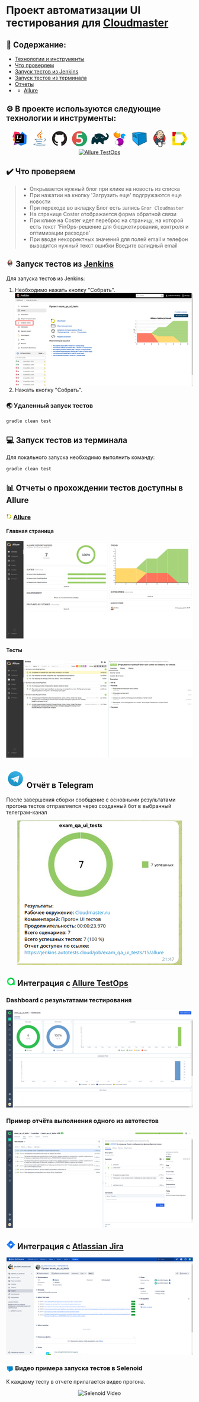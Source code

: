 # Проект автоматизации UI тестирования для <a target="_blank" href="https://cloudmaster.ru/">Cloudmaster</a>

## :open_book: Содержание:
- [Технологии и инструменты](#gear-в-проекте-используются-следующие-технологии-и-инструменты)
- [Что проверяем](#heavy_check_mark-что-проверяем)
- [Запуск тестов из Jenkins](#-запуск-тестов-из-jenkins)
- [Запуск тестов из терминала](#computer-запуск-тестов-из-терминала)
- [Отчеты](#bar_chart-отчеты-о-прохождении-тестов-доступны-в-allure)
- - [Allure](#-allure)


## :gear: В проекте используются следующие технологии и инструменты:

<p align="center">
<img src="media/logo/Intelij_IDEA.svg" width="50" height="50"  alt="IDEA"/>
<img src="media/logo/Java.svg" width="50" height="50"  alt="Java"/>
<img src="media/logo/GitHub.svg" width="50" height="50"  alt="Github"/>
<img src="media/logo/JUnit5.svg" width="50" height="50"  alt="JUnit 5"/>
<img src="media/logo/Gradle.svg" width="50" height="50"  alt="Gradle"/>
<img src="media/logo/Selenide.svg" width="50" height="50"  alt="Selenide"/>
<img src="media/logo/Selenoid.svg" width="50" height="50"  alt="Selenoid"/>
<img src="media/logo/Jenkins.svg" width="50" height="50"  alt="Jenkins"/>
<img src="media/logo/Allure_Report.svg" width="50" height="50"  alt="Allure"/>
<a href="https://qameta.io/"><img src="images/logo/Allure_TO.svg" width="50" height="50"  alt="Allure TestOps"/></a>
</p>

## :heavy_check_mark: Что проверяем

> - Открывается нужный блог при клике на новость из списка 
> - При нажатии на кнопку 'Загрузить еще' подгружаются еще новости 
> - При переходе во вкладку Блог есть запись `Блог Cloudmaster` 
> - На странице Coster отображается форма обратной связи 
> - При клике на Coster идет переброс на страницу, на которой есть текст 'FinOps-решение для бюджетирования, контроля и оптимизации расходов'
> - При вводе некорректных значений для полей email и телефон выводится нужный текст ошибки Введите валидный email
## <img width="4%" title="Jenkins" src="media/logo/Jenkins.svg"> Запуск тестов из [Jenkins](https://jenkins.autotests.cloud/job/exam_qa_ui_tests/)

Для запуска тестов из Jenkins:
1. Необходимо нажать кнопку "Собрать".
   <img src="media/img/JApi.PNG" alt="Jenkins"/>
2. Нажать кнопку "Собрать".

### :earth_asia: Удаленный запуск тестов

```bash
gradle clean test
```

## :computer: Запуск тестов из терминала

Для локального запуска необходимо выполнить команду:
```
gradle clean test
```

## :bar_chart: Отчеты о прохождении тестов доступны в Allure

### <img width="3%" title="Allure" src="media/logo/Allure_Report.svg"> [Allure](https://jenkins.autotests.cloud/job/exam_qa_ui_tests/8/allure/)

#### Главная страница

<img src="media/img/JAllurresult.PNG" alt="Allure"/>

#### Тесты

<img src="media/img/JAllureSuites.png" alt="Allure"/>

## <a id="telegram"><img src="media/logo/Telegram.svg" width="50" height="50" ></a> Отчёт в Telegram

После завершения сборки сообщение с основными результатами прогона тестов отправляется через созданный бот в выбранный телеграм-канал
<p align="center">
<img src="media/img/Telegram.png">

## <img src="media/logo/Allure_TO.svg" width="25" height="25"  alt="Allure"/></a> Интеграция с <a target="_blank" href="https://allure.autotests.cloud/project/3415/dashboards">Allure TestOps</a>

### Dashboard с  результатами тестирования
<p align="center">
<img title="Allure Graphics" src="media/img/AllureDashboard.png">
</p>

### Пример отчёта выполнения одного из автотестов
<p align="center">
<img title="Allure Graphics" src="media/img/AllureTest.png">
</p>

## <img src="media/logo/Jira.svg" width="25" height="25"  alt="Allure"/></a> Интеграция с <a target="_blank" href="https://jira.autotests.cloud/browse/HOMEWORK-759">Atlassian Jira</a>
<p align="center">
<img title="Jira" src="media/img/Jira.png">
</p>


### <img width="4%" style="vertical-align:middle" title="Selenoid" src="media/logo/Selenoid.svg"> Видео примера запуска тестов в Selenoid

К каждому тесту в отчете прилагается видео прогона.
<p align="center">
  <img title="Selenoid Video" src="media/gif/MovieTests.gif">
</p>

